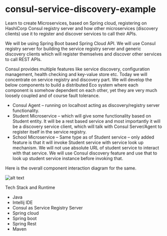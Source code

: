 # consul-service-discovery-example

Learn to create Microservices, based on Spring cloud, registering on HashiCorp Consul registry server and how other microservices (discovery clients) use it to register and discover services to call their APIs.

We will be using Spring Boot based Spring Cloud API. We will use Consul registry server for building the service registry server and generic discovery clients which will register themselves and discover other services to call REST APIs.

Consul provides multiple features like service discovery, configuration management, health checking and key-value store etc. Today we will concentrate on service registry and discovery part. We will develop the below components to build a distributed Eco system where each component is somehow dependent on each other, yet they are very much loosely coupled and of course fault tolerance.

- Consul Agent – running on localhost acting as discovery/registry server functionality.
- Student Microservice – which will give some functionality based on Student entity. It will be a rest based service and most importantly it will be a discovery service client, which will talk with Consul Server/Agent to register itself in the service registry.
- School Microservice – Same type as of Student service – only added feature is that it will invoke Student service with service look up mechanism. We will not use absolute URL of student service to interact with that service. We will use Consul discovery feature and use that to look up student service instance before invoking that.

Here is the overall component interaction diagram for the same.

![alt text](https://cdn2.howtodoinjava.com/wp-content/uploads/2017/07/Main.jpg)

Tech Stack and Runtime
- Java
- Intellij IDE
- Consul as Service Registry Server
- Spring cloud
- Spring boot
- Spring Rest
- Maven

